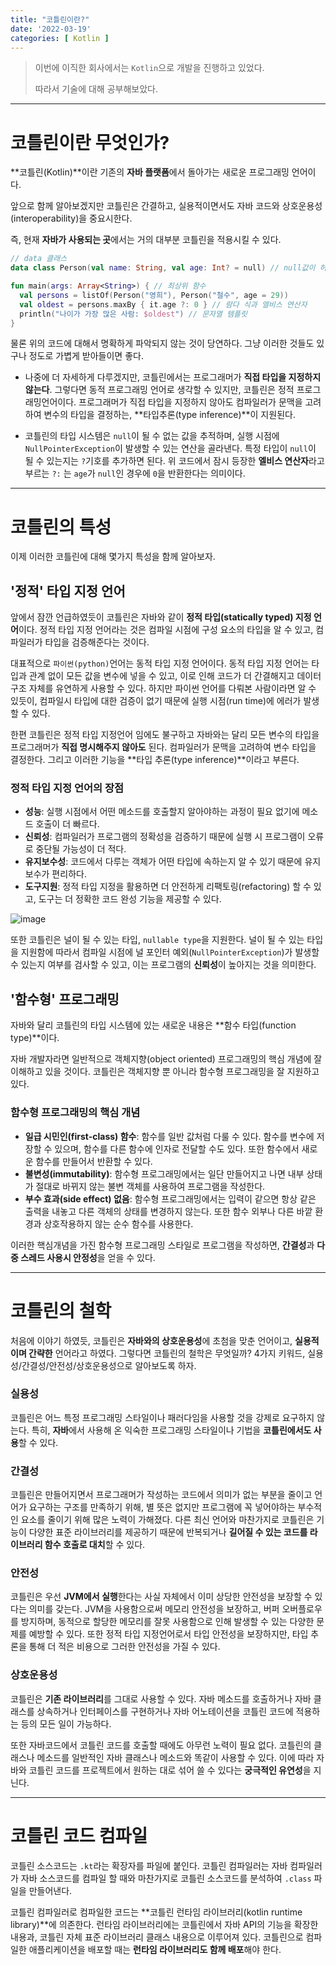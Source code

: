 ```yaml
---
title: "코틀린이란?"
date: '2022-03-19'
categories: [ Kotlin ]
---
```


> 이번에 이직한 회사에서는 `Kotlin`으로 개발을 진행하고 있었다.
>
> 따라서 기술에 대해 공부해보았다.

---

# 코틀린이란 무엇인가?

**코틀린(Kotlin)**이란 기존의 **자바 플랫폼**에서 돌아가는 새로운 프로그래밍 언어이다.

앞으로 함께 알아보겠지만 코틀린은 간결하고, 실용적이면서도 자바 코드와 상호운용성(interoperability)을 중요시한다.

즉, 현재 **자바가 사용되는 곳**에서는 거의 대부분 코틀린을 적용시킬 수 있다.

```kotlin
// data 클래스
data class Person(val name: String, val age: Int? = null) // null값이 허용되는 int타입(Int?), 디폴트 값은 null

fun main(args: Array<String>) { // 최상위 함수
  val persons = listOf(Person("영희"), Person("철수", age = 29))
  val oldest = persons.maxBy { it.age ?: 0 } // 람다 식과 엘비스 연산자
  println("나이가 가장 많은 사람: $oldest") // 문자열 템플릿
}
```

물론 위의 코드에 대해서 명확하게 파악되지 않는 것이 당연하다. 그냥 이러한 것들도 있구나 정도로 가볍게 받아들이면 좋다.

- 나중에 더 자세하게 다루겠지만, 코틀린에서는 프로그래머가 **직접 타입을 지정하지 않는다**. 그렇다면 동적 프로그래밍 언어로 생각할 수 있지만, 코틀린은 정적 프로그래밍언어이다. 프로그래머가 직접 타입을
  지정하지 않아도 컴파일러가 문맥을 고려하여 변수의 타입을 결정하는, **타입추론(type inference)**이 지원된다.

- 코틀린의 타입 시스템은 `null`이 될 수 없는 값을 추적하며, 실행 시점에 `NullPointerException`이 발생할 수 있는 연산을 골라낸다. 특정 타입이 `null`이 될 수 있는지는 `?`기호를
  추가하면 된다. 위 코드에서 잠시 등장한 **엘비스 연산자**라고 부르는 `?:` 는 `age`가 `null`인 경우에 `0`을 반환한다는 의미이다.

---

# 코틀린의 특성

이제 이러한 코틀린에 대해 몇가지 특성을 함께 알아보자.

## '정적' 타입 지정 언어

앞에서 잠깐 언급하였듯이 코틀린은 자바와 같이 **정적 타입(statically typed) 지정 언어**이다. 정적 타입 지정 언어라는 것은 컴파일 시점에 구성 요소의 타입을 알 수 있고, 컴파일러가 타입을
검증해준다는 것이다.

대표적으로 `파이썬(python)`언어는 동적 타입 지정 언어이다. 동적 타입 지정 언어는 타입과 관계 없이 모든 값을 변수에 넣을 수 있고, 이로 인해 코드가 더 간결해지고 데이터 구조 자체를 유연하게 사용할 수
있다. 하지만 파이썬 언어를 다뤄본 사람이라면 알 수 있듯이, 컴파일시 타입에 대한 검증이 없기 때문에 실행 시점(run time)에 에러가 발생할 수 있다.

한편 코틀린은 정적 타입 지정언어 임에도 불구하고 자바와는 달리 모든 변수의 타입을 프로그래머가 **직접 명시해주지 않아도** 된다. 컴파일러가 문맥을 고려하여 변수 타입을 결정한다. 그리고 이러한 기능을 **타입
추론(type inference)**이라고 부른다.

### 정적 타입 지정 언어의 장점

- **성능**: 실행 시점에서 어떤 메소드를 호출할지 알아야하는 과정이 필요 없기에 메소드 호출이 더 빠르다.
- **신뢰성**: 컴파일러가 프로그램의 정확성을 검증하기 때문에 실행 시 프로그램이 오류로 중단될 가능성이 더 적다.
- **유지보수성**: 코드에서 다루는 객체가 어떤 타입에 속하는지 알 수 있기 때문에 유지보수가 편리하다.
- **도구지원**: 정적 타입 지정을 활용하면 더 안전하게 리팩토링(refactoring) 할 수 있고, 도구는 더 정확한 코드 완성 기능을 제공할 수 있다.

![image](https://user-images.githubusercontent.com/55419159/159118484-7a82581b-8ec3-47ec-a9cb-2c0bc8d3d799.png)

또한 코틀린은 널이 될 수 있는 타입, `nullable type`을 지원한다. 널이 될 수 있는 타입을 지원함에 따라서 컴파일 시점에 널 포인터 예외(`NullPointerException`)가 발생할 수 있는지
여부를 검사할 수 있고, 이는 프로그램의 **신뢰성**이 높아지는 것을 의미한다.

## '함수형' 프로그래밍

자바와 달리 코틀린의 타입 시스템에 있는 새로운 내용은 **함수 타입(function type)**이다.

자바 개발자라면 일반적으로 객체지향(object oriented) 프로그래밍의 핵심 개념에 잘 이해하고 있을 것이다. 코틀린은 객체지향 뿐 아니라 함수형 프로그래밍을 잘 지원하고 있다.

### 함수형 프로그래밍의 핵심 개념

- **일급 시민인(first-class) 함수**: 함수를 일반 값처럼 다룰 수 있다. 함수를 변수에 저장할 수 있으며, 함수를 다른 함수에 인자로 전달할 수도 있다. 또한 함수에서 새로운 함수를 만들어서 반환할
  수 있다.
- **불변성(immutability)**: 함수형 프로그래밍에서는 일단 만들어지고 나면 내부 상태가 절대로 바뀌지 않는 불변 객체를 사용하여 프로그램을 작성한다.
- **부수 효과(side effect) 없음**: 함수형 프로그래밍에서는 입력이 같으면 항상 같은 출력을 내놓고 다른 객체의 상태를 변경하지 않는다. 또한 함수 외부나 다른 바깥 환경과 상호작용하지 않는 순수
  함수를 사용한다.

이러한 핵심개념을 가진 함수형 프로그래밍 스타일로 프로그램을 작성하면, **간결성**과 **다중 스레드 사용시 안정성**을 얻을 수 있다.

--- 

# 코틀린의 철학

처음에 이야기 하였듯, 코틀린은 **자바와의 상호운용성**에 초첨을 맞춘 언어이고, **실용적이며 간략한** 언어라고 하였다.
그렇다면 코틀린의 철학은 무엇일까? 4가지 키워드, 실용성/간결성/안전성/상호운용성으로 알아보도록 하자.

### 실용성

코틀린은 어느 특정 프로그래밍 스타일이나 패러다임을 사용할 것을 강제로 요구하지 않는다.
특히, **자바**에서 사용해 온 익숙한 프로그래밍 스타일이나 기법을 **코틀린에서도 사용**할 수 있다.

### 간결성

코틀린은 만들어지면서 프로그래머가 작성하는 코드에서 의미가 없는 부분을 줄이고 언어가 요구하는 구조를 만족하기 위해, 별 뜻은 없지만 프로그램에 꼭 넣어야하는 부수적인 요소를 줄이기 위해 많은 노력이 가해졌다.
다른 최신 언어와 마찬가지로 코틀린은 기능이 다양한 표준 라이브러리를 제공하기 때문에 반복되거나 **길어질 수 있는 코드를 라이브러리 함수 호출로 대치**할 수 있다.

### 안전성

코틀린은 우선 **JVM에서 실행**한다는 사실 자체에서 이미 상당한 안전성을 보장할 수 있다는 의미를 갖는다.
JVM을 사용함으로써 메모리 안전성을 보장하고, 버퍼 오버플로우를 방지하며, 동적으로 할당한 메모리를 잘못 사용함으로 인해 발생할 수 있는 다양한 문제를 예방할 수 있다.
또한 정적 타입 지정언어로서 타입 안전성을 보장하지만, 타입 추론을 통해 더 적은 비용으로 그러한 안전성을 가질 수 있다.

### 상호운용성

코틀린은 **기존 라이브러리**를 그대로 사용할 수 있다.
자바 메소드를 호출하거나 자바 클래스를 상속하거나 인터페이스를 구현하거나 자바 어노테이션을 코틀린 코드에 적용하는 등의 모든 일이 가능하다.

또한 자바코드에서 코틀린 코드를 호출할 때에도 아무런 노력이 필요 없다.
코틀린의 클래스나 메소드를 일반적인 자바 클래스나 메소드와 똑같이 사용할 수 있다.
이에 따라 자바와 코틀린 코드를 프로젝트에서 원하는 대로 섞어 쓸 수 있다는 **궁극적인 유연성**을 지닌다.

---

# 코틀린 코드 컴파일

코틀린 소스코드는 `.kt`라는 확장자를 파일에 붙인다.
코틀린 컴파일러는 자바 컴파일러가 자바 소스코드를 컴파일 할 때와 마찬가지로 코틀린 소스코드를 분석하여 `.class` 파일을 만들어낸다.

코틀린 컴파일러로 컴파일한 코드는 **코틀린 런타임 라이브러리(kotlin runtime library)**에 의존한다.
런타임 라이브러리에는 코틀린에서 자바 API의 기능을 확장한 내용과, 코틀린 자체 표준 라이브러리 클래스 내용으로 이루어져 있다.
코틀린으로 컴파일한 애플리케이션을 배포할 때는 **런타임 라이브러리도 함께 배포**해야 한다.
